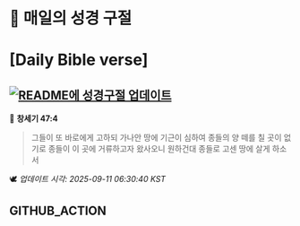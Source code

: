 # 🙏 매일의 성경 구절
# [Daily Bible verse]
## [![README에 성경구절 업데이트](https://github.com/DONGSUKA/first_test/actions/workflows/update-readme-bible.yml/badge.svg)](https://github.com/DONGSUKA/first_test/actions/workflows/update-readme-bible.yml)
<!-- START_BIBLE_VERSE -->
📖 **창세기 47:4**
> 그들이 또 바로에게 고하되 가나안 땅에 기근이 심하여 종들의 양 떼를 칠 곳이 없기로 종들이 이 곳에 거류하고자 왔사오니 원하건대 종들로 고센 땅에 살게 하소서

🕊️ _업데이트 시각: 2025-09-11 06:30:40 KST_
  <!-- END_BIBLE_VERSE -->
## GITHUB_ACTION
